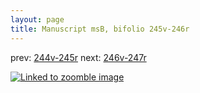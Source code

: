 ```yaml
---
layout: page
title: Manuscript msB, bifolio 245v-246r
---
```


prev: [244v-245r](../244v-245r/) next: [246v-247r](../246v-247r/)



[![Linked to zoomble image](http://www.homermultitext.org/iipsrv?IIIF=/project/homer/pyramidal/deepzoom/hmt/vbbifolio/v1/vb_245v_246r.tif/full/2000,/0/default.jpg)](http://www.homermultitext.org/ict2/?urn=urn:cite2:hmt:vbbifolio.v1:vb_245v_246r)

